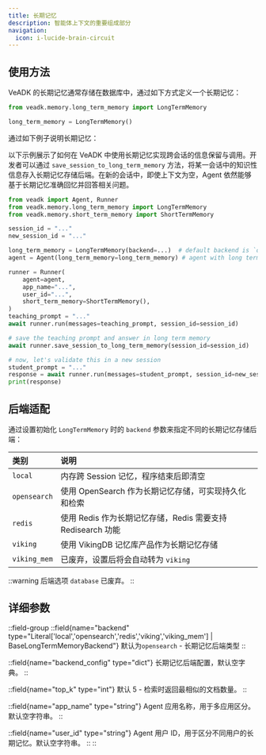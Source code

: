 ```yaml
---
title: 长期记忆
description: 智能体上下文的重要组成部分
navigation:
  icon: i-lucide-brain-circuit
---
```


## 使用方法

VeADK 的长期记忆通常存储在数据库中，通过如下方式定义一个长期记忆：

```python
from veadk.memory.long_term_memory import LongTermMemory

long_term_memory = LongTermMemory()
```

通过如下例子说明长期记忆：

以下示例展示了如何在 VeADK 中使用长期记忆实现跨会话的信息保留与调用。开发者可以通过 `save_session_to_long_term_memory` 方法，将某一会话中的知识性信息存入长期记忆存储后端。在新的会话中，即使上下文为空，Agent 依然能够基于长期记忆准确回忆并回答相关问题。

```python
from veadk import Agent, Runner
from veadk.memory.long_term_memory import LongTermMemory
from veadk.memory.short_term_memory import ShortTermMemory

session_id = "..."
new_session_id = "..."

long_term_memory = LongTermMemory(backend=...)  # default backend is `opensearch`
agent = Agent(long_term_memory=long_term_memory) # agent with long term memory backend

runner = Runner(
    agent=agent,
    app_name="...",
    user_id="...",
    short_term_memory=ShortTermMemory(),
)
teaching_prompt = "..."
await runner.run(messages=teaching_prompt, session_id=session_id)

# save the teaching prompt and answer in long term memory
await runner.save_session_to_long_term_memory(session_id=session_id)

# now, let's validate this in a new session
student_prompt = "..."
response = await runner.run(messages=student_prompt, session_id=new_session_id)
print(response)
```

## 后端适配

通过设置初始化 `LongTermMemory` 时的 `backend` 参数来指定不同的长期记忆存储后端：

| 类别 | 说明 |
| :- | :- |
| `local` | 内存跨 Session 记忆，程序结束后即清空 |
| `opensearch` | 使用 OpenSearch 作为长期记忆存储，可实现持久化和检索 |
| `redis` | 使用 Redis 作为长期记忆存储，Redis 需要支持 Redisearch 功能 |
| `viking` | 使用 VikingDB 记忆库产品作为长期记忆存储 |
| `viking_mem` | 已废弃，设置后将会自动转为 `viking` |

::warning
后端选项 `database` 已废弃。
::

## 详细参数

::field-group
  ::field{name="backend" type="Literal['local','opensearch','redis','viking','viking_mem'] | BaseLongTermMemoryBackend"}
  默认为`opensearch` - 长期记忆后端类型
  ::

  ::field{name="backend_config" type="dict"}
  长期记忆后端配置，默认空字典。
  ::

  ::field{name="top_k" type="int"}
  默认 5 - 检索时返回最相似的文档数量。
  ::

  ::field{name="app_name" type="string"}
  Agent 应用名称，用于多应用区分。默认空字符串。
  ::

  ::field{name="user_id" type="string"}
  Agent 用户 ID，用于区分不同用户的长期记忆。默认空字符串。
  ::
::
